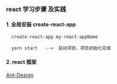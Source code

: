 ### react 学习步骤 及实践

#### 1. 全局安装 create-react-app
```
  create-react-app my-react-appName

  yarn start   -->  启动项目，项目初始化完成
```

#### 2. react 框架  
[Ant-Design](https://ant.design/docs/react/getting-started-cn)